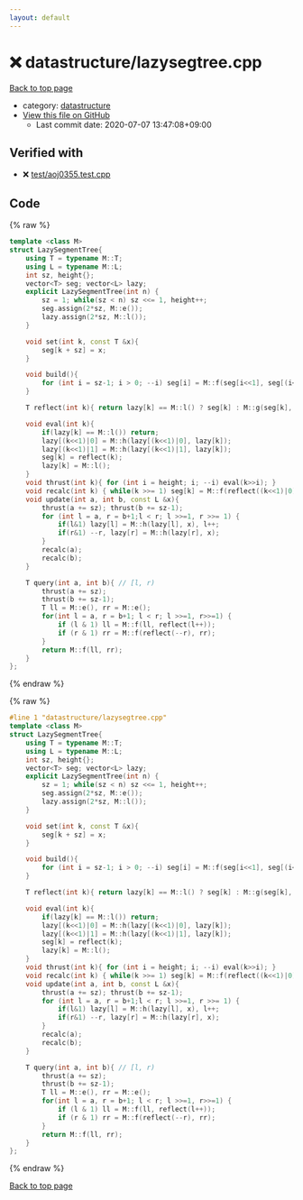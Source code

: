 ```yaml
---
layout: default
---
```


<!-- mathjax config similar to math.stackexchange -->
<script type="text/javascript" async
  src="https://cdnjs.cloudflare.com/ajax/libs/mathjax/2.7.5/MathJax.js?config=TeX-MML-AM_CHTML">
</script>
<script type="text/x-mathjax-config">
  MathJax.Hub.Config({
    TeX: { equationNumbers: { autoNumber: "AMS" }},
    tex2jax: {
      inlineMath: [ ['$','$'] ],
      processEscapes: true
    },
    "HTML-CSS": { matchFontHeight: false },
    displayAlign: "left",
    displayIndent: "2em"
  });
</script>

<script type="text/javascript" src="https://cdnjs.cloudflare.com/ajax/libs/jquery/3.4.1/jquery.min.js"></script>
<script src="https://cdn.jsdelivr.net/npm/jquery-balloon-js@1.1.2/jquery.balloon.min.js" integrity="sha256-ZEYs9VrgAeNuPvs15E39OsyOJaIkXEEt10fzxJ20+2I=" crossorigin="anonymous"></script>
<script type="text/javascript" src="../../assets/js/copy-button.js"></script>
<link rel="stylesheet" href="../../assets/css/copy-button.css" />


# :x: datastructure/lazysegtree.cpp

<a href="../../index.html">Back to top page</a>

* category: <a href="../../index.html#8dc87745f885a4cc532acd7b15b8b5fe">datastructure</a>
* <a href="{{ site.github.repository_url }}/blob/master/datastructure/lazysegtree.cpp">View this file on GitHub</a>
    - Last commit date: 2020-07-07 13:47:08+09:00




## Verified with

* :x: <a href="../../verify/test/aoj0355.test.cpp.html">test/aoj0355.test.cpp</a>


## Code

<a id="unbundled"></a>
{% raw %}
```cpp
template <class M>
struct LazySegmentTree{
    using T = typename M::T;
    using L = typename M::L;
    int sz, height{};
    vector<T> seg; vector<L> lazy;
    explicit LazySegmentTree(int n) {
        sz = 1; while(sz < n) sz <<= 1, height++;
        seg.assign(2*sz, M::e());
        lazy.assign(2*sz, M::l());
    }

    void set(int k, const T &x){ 
        seg[k + sz] = x; 
    }

    void build(){
        for (int i = sz-1; i > 0; --i) seg[i] = M::f(seg[i<<1], seg[(i<<1)|1]);
    }

    T reflect(int k){ return lazy[k] == M::l() ? seg[k] : M::g(seg[k], lazy[k]); }

    void eval(int k){
        if(lazy[k] == M::l()) return;
        lazy[(k<<1)|0] = M::h(lazy[(k<<1)|0], lazy[k]);
        lazy[(k<<1)|1] = M::h(lazy[(k<<1)|1], lazy[k]);
        seg[k] = reflect(k);
        lazy[k] = M::l();
    }
    void thrust(int k){ for (int i = height; i; --i) eval(k>>i); }
    void recalc(int k) { while(k >>= 1) seg[k] = M::f(reflect((k<<1)|0), reflect((k<<1)|1));}
    void update(int a, int b, const L &x){
        thrust(a += sz); thrust(b += sz-1);
        for (int l = a, r = b+1;l < r; l >>=1, r >>= 1) {
            if(l&1) lazy[l] = M::h(lazy[l], x), l++;
            if(r&1) --r, lazy[r] = M::h(lazy[r], x);
        }
        recalc(a);
        recalc(b);
    }

    T query(int a, int b){ // [l, r)
        thrust(a += sz);
        thrust(b += sz-1);
        T ll = M::e(), rr = M::e();
        for(int l = a, r = b+1; l < r; l >>=1, r>>=1) {
            if (l & 1) ll = M::f(ll, reflect(l++));
            if (r & 1) rr = M::f(reflect(--r), rr);
        }
        return M::f(ll, rr);
    }
};

```
{% endraw %}

<a id="bundled"></a>
{% raw %}
```cpp
#line 1 "datastructure/lazysegtree.cpp"
template <class M>
struct LazySegmentTree{
    using T = typename M::T;
    using L = typename M::L;
    int sz, height{};
    vector<T> seg; vector<L> lazy;
    explicit LazySegmentTree(int n) {
        sz = 1; while(sz < n) sz <<= 1, height++;
        seg.assign(2*sz, M::e());
        lazy.assign(2*sz, M::l());
    }

    void set(int k, const T &x){ 
        seg[k + sz] = x; 
    }

    void build(){
        for (int i = sz-1; i > 0; --i) seg[i] = M::f(seg[i<<1], seg[(i<<1)|1]);
    }

    T reflect(int k){ return lazy[k] == M::l() ? seg[k] : M::g(seg[k], lazy[k]); }

    void eval(int k){
        if(lazy[k] == M::l()) return;
        lazy[(k<<1)|0] = M::h(lazy[(k<<1)|0], lazy[k]);
        lazy[(k<<1)|1] = M::h(lazy[(k<<1)|1], lazy[k]);
        seg[k] = reflect(k);
        lazy[k] = M::l();
    }
    void thrust(int k){ for (int i = height; i; --i) eval(k>>i); }
    void recalc(int k) { while(k >>= 1) seg[k] = M::f(reflect((k<<1)|0), reflect((k<<1)|1));}
    void update(int a, int b, const L &x){
        thrust(a += sz); thrust(b += sz-1);
        for (int l = a, r = b+1;l < r; l >>=1, r >>= 1) {
            if(l&1) lazy[l] = M::h(lazy[l], x), l++;
            if(r&1) --r, lazy[r] = M::h(lazy[r], x);
        }
        recalc(a);
        recalc(b);
    }

    T query(int a, int b){ // [l, r)
        thrust(a += sz);
        thrust(b += sz-1);
        T ll = M::e(), rr = M::e();
        for(int l = a, r = b+1; l < r; l >>=1, r>>=1) {
            if (l & 1) ll = M::f(ll, reflect(l++));
            if (r & 1) rr = M::f(reflect(--r), rr);
        }
        return M::f(ll, rr);
    }
};

```
{% endraw %}

<a href="../../index.html">Back to top page</a>

